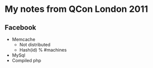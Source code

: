 My notes from QCon London 2011
==============================

Facebook
--------

* Memcache
  - Not distributed
  - Hash(id) % #machines
* MySql
* Compiled php

